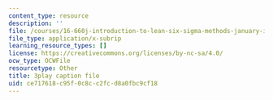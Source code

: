 ```yaml
---
content_type: resource
description: ''
file: /courses/16-660j-introduction-to-lean-six-sigma-methods-january-iap-2012/ce717618c95f0c8cc2fcd8a0fbc9cf18_uGkH08B05Q4.srt
file_type: application/x-subrip
learning_resource_types: []
license: https://creativecommons.org/licenses/by-nc-sa/4.0/
ocw_type: OCWFile
resourcetype: Other
title: 3play caption file
uid: ce717618-c95f-0c8c-c2fc-d8a0fbc9cf18
---
```

